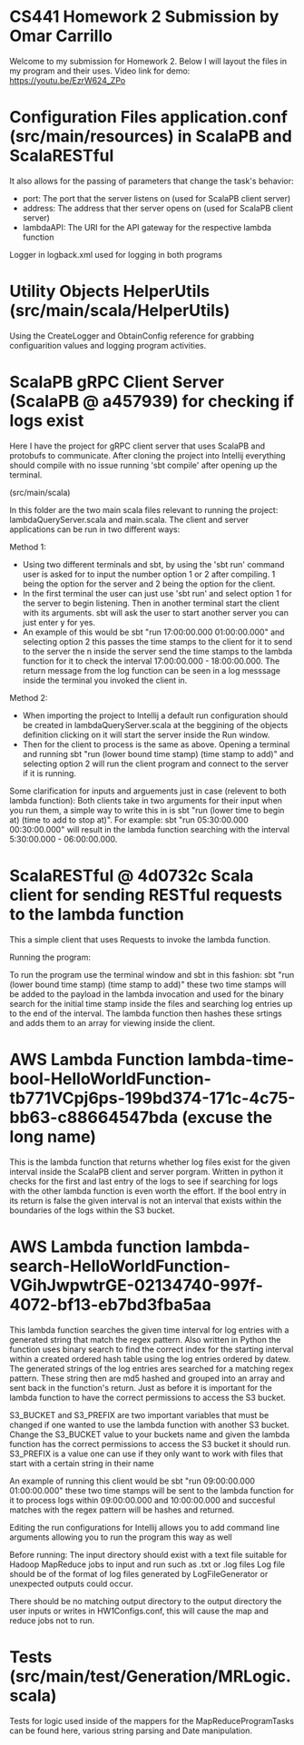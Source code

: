 # CS441 Homework 2 Submission by Omar Carrillo
Welcome to my submission for Homework 2. Below I will layout the files in my program and their uses. Video link for demo: https://youtu.be/EzrW624_ZPo


# Configuration Files application.conf (src/main/resources) in ScalaPB and ScalaRESTful
It also allows for the passing of parameters that change the task's behavior:
- port: The port that the server listens on (used for ScalaPB client server)
- address: The address that ther server opens on (used for ScalaPB client server)
- lambdaAPI: The URI for the API gateway for the respective lambda function 

Logger in logback.xml used for logging in both programs

# Utility Objects HelperUtils (src/main/scala/HelperUtils)
Using the CreateLogger and ObtainConfig reference for grabbing configuarition values and logging program activities.

# ScalaPB gRPC Client Server (ScalaPB @ a457939) for checking if logs exist
Here I have the project for gRPC client server that uses ScalaPB and protobufs to communicate.
After cloning the project into Intellij everything should compile with no issue running 'sbt compile' after opening up the terminal.

(src/main/scala)

In this folder are the two main scala files relevant to running the project: lambdaQueryServer.scala and main.scala.
The client and server applications can be run in two different ways:

Method 1:
- Using two different terminals and sbt, by using the 'sbt run' command user is asked for to input the number option 1 or 2 after compiling. 1 being the option for the   server and 2 being the option for the client. 
- In the first terminal the user can just use 'sbt run' and select option 1 for the server to begin listening. Then in another terminal start the client with its         arguments. sbt will ask the user to start another server you can just enter y for yes. 
- An example of this would be sbt "run 17:00:00.000 01:00:00.000" and selecting option 2 this passes the time stamps to the client for it to send to the server the n   inside the server send the time stamps to the lambda function for it to check the interval 17:00:00.000 - 18:00:00.000. The return message from the log function can   be seen in a log messsage inside the terminal you invoked the client in.

Method 2: 
- When importing the project to Intellij a default run configuration should be created in lambdaQueryServer.scala at the beggining of the objects definition clicking on it will start the server inside the Run window.
- Then for the client to process is the same as above. Opening a terminal and running sbt "run (lower bound time stamp) (time stamp to add)" and selecting option 2 will run the client program and connect to the server if it is running. 

Some clarification for inputs and arguements just in case (relevent to both lambda function):
Both clients take in two arguments for their input when you run them, a simple way to write this in is sbt "run (lower time to begin at) (time to add to stop at)".
For example: sbt "run 05:30:00.000 00:30:00.000" will result in the lambda function searching with the interval 5:30:00.000 - 06:00:00.000.


# ScalaRESTful @ 4d0732c Scala client for sending RESTful requests to the lambda function
This a simple client that uses Requests to invoke the lambda function.

Running the program:

To run the program use the terminal window and sbt in this fashion: sbt "run (lower bound time stamp) (time stamp to add)" these two time stamps will be added to the payload in the lambda invocation and used for the binary search for the initial time stamp inside the files and searching log entries up to the end of the interval. The lambda function then hashes these srtings and adds them to an array for viewing inside the client.

# AWS Lambda Function lambda-time-bool-HelloWorldFunction-tb771VCpj6ps-199bd374-171c-4c75-bb63-c88664547bda (excuse the long name)
This is the lambda function that returns whether log files exist for the given interval inside the ScalaPB client and server porgram. Written in python it checks for 
the first and last entry of the logs to see if searching for logs with the other lambda function is even worth the effort. If the bool entry in its return is false the given interval is not an interval that exists within the boundaries of the logs within the S3 bucket.

# AWS Lambda function lambda-search-HelloWorldFunction-VGihJwpwtrGE-02134740-997f-4072-bf13-eb7bd3fba5aa
This lambda function searches the given time interval for log entries with a generated string that match the regex pattern. Also written in Python the function uses binary search to find the correct index for the starting interval within a created ordered hash table using the log entries ordered by datew. The generated strings of the log entries ares searched for a matching regex pattern. These string then are md5 hashed and grouped into an array and sent back in the function's return. Just as before it is important for the lambda function to have the correct permissions to access the S3 bucket.

S3_BUCKET and S3_PREFIX are two important variables that must be changed if one wanted to use the lambda function with another S3 bucket. Change the S3_BUCKET value to your buckets name and given the lambda function has the correct permissions to access the S3 bucket it should run. S3_PREFIX is a value one can use if they only want to work with files that start with a certain string in their name 

An example of running this client would be sbt "run 09:00:00.000 01:00:00.000" these two time stamps will be sent to the lambda function for it to process logs within
09:00:00.000 and 10:00:00.000 and succesful matches with the regex pattern will be hashes and returned.

Editing the run configurations for Intellij allows you to add command line arguments allowing you to run the program this way as well

Before running:
The input directory should exist with a text file suitable for Hadoop MapReduce jobs to input and run such as .txt or .log files
Log file should be of the format of log files generated by LogFileGenerator or unexpected outputs could occur.

There should be no matching output directory to the output directory the user inputs or writes in HW1Configs.conf, this will cause the map and reduce jobs not to run.

# Tests (src/main/test/Generation/MRLogic.scala)
Tests for logic used inside of the mappers for the MapReduceProgramTasks can be found here, various string parsing and Date manipulation. 
